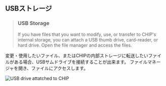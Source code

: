 ## USBストレージ
> ### USB Storage
> If you have files that you want to modify, use, or transfer to CHIP's internal storage, you can attach a USB thumb drive, card-reader, or hard drive.
> Open the file manager and access the files.

変更・使用したいファイル、またはCHIPの内部ストレージに転送したいファイルがある場合、USBサムドライブを接続することが出来ます。
ファイルマネージャを開き、ファイルにアクセスします。

![USB drive attatched to CHIP](./../images/chip_usbstorage.jpg)


